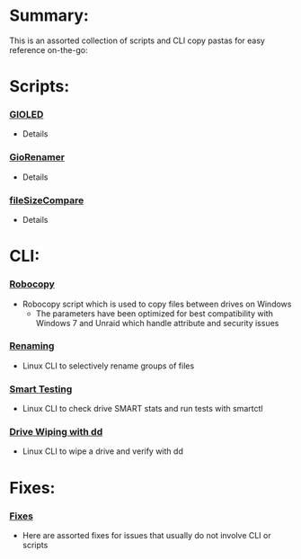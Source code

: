 # Summary:
This is an assorted collection of scripts and CLI copy pastas for easy reference on-the-go:

# Scripts:
### [GIOLED](GIOLED.py)
* Details

### [GioRenamer](GioRenamer.py)
* Details

### [fileSizeCompare](fileSizeCompare.bat)
* Details


# CLI:
### [Robocopy](Robocopy.cmd)
* Robocopy script which is used to copy files between drives on Windows
   * The parameters have been optimized for best compatibility with Windows 7 and Unraid which handle attribute and security issues
### [Renaming](Renaming.sh)
* Linux CLI to selectively rename groups of files
### [Smart Testing](smart.sh)
* Linux CLI to check drive SMART stats and run tests with smartctl
### [Drive Wiping with dd](dd.sh)
* Linux CLI to wipe a drive and verify with dd


# Fixes:
### [Fixes](Fixes)
* Here are assorted fixes for issues that usually do not involve CLI or scripts
